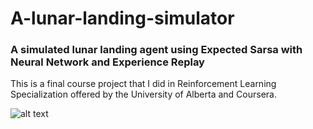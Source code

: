 # A-lunar-landing-simulator
### A simulated lunar landing agent using Expected Sarsa with Neural Network and Experience Replay

This is a final course project that I did in Reinforcement Learning Specialization offered by the University of Alberta and Coursera.

![alt text](https://github.com/Bingfan-Liu/A-lunar-landing-simulator/blob/RL_Capstone_workflow_diagram.png?raw=true)
